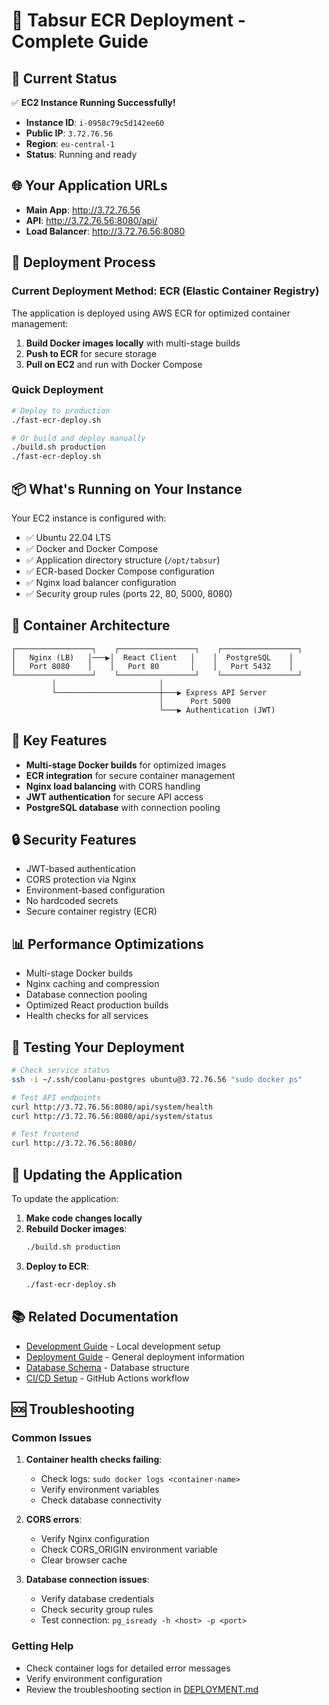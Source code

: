 # 🚀 Tabsur ECR Deployment - Complete Guide

## 🎯 Current Status
✅ **EC2 Instance Running Successfully!**
- **Instance ID**: `i-0958c79c5d142ee60`
- **Public IP**: `3.72.76.56`
- **Region**: `eu-central-1`
- **Status**: Running and ready

## 🌐 Your Application URLs
- **Main App**: http://3.72.76.56
- **API**: http://3.72.76.56:8080/api/
- **Load Balancer**: http://3.72.76.56:8080

## 🔧 Deployment Process

### Current Deployment Method: ECR (Elastic Container Registry)

The application is deployed using AWS ECR for optimized container management:

1. **Build Docker images locally** with multi-stage builds
2. **Push to ECR** for secure storage
3. **Pull on EC2** and run with Docker Compose

### Quick Deployment

```bash
# Deploy to production
./fast-ecr-deploy.sh

# Or build and deploy manually
./build.sh production
./fast-ecr-deploy.sh
```

## 📦 What's Running on Your Instance

Your EC2 instance is configured with:
- ✅ Ubuntu 22.04 LTS
- ✅ Docker and Docker Compose
- ✅ Application directory structure (`/opt/tabsur`)
- ✅ ECR-based Docker Compose configuration
- ✅ Nginx load balancer configuration
- ✅ Security group rules (ports 22, 80, 5000, 8080)

## 🐳 Container Architecture

```
┌─────────────────┐    ┌─────────────────┐    ┌─────────────────┐
│   Nginx (LB)   │───▶│  React Client   │    │  PostgreSQL    │
│   Port 8080    │    │   Port 80       │    │   Port 5432    │
└─────────────────┘    └─────────────────┘    └─────────────────┘
         │                       │
         └───────────────────────┼───▶ Express API Server
                                 │      Port 5000
                                 └───▶ Authentication (JWT)
```

## 🚀 Key Features

- **Multi-stage Docker builds** for optimized images
- **ECR integration** for secure container management
- **Nginx load balancing** with CORS handling
- **JWT authentication** for secure API access
- **PostgreSQL database** with connection pooling

## 🔒 Security Features

- JWT-based authentication
- CORS protection via Nginx
- Environment-based configuration
- No hardcoded secrets
- Secure container registry (ECR)

## 📊 Performance Optimizations

- Multi-stage Docker builds
- Nginx caching and compression
- Database connection pooling
- Optimized React production builds
- Health checks for all services

## 🧪 Testing Your Deployment

```bash
# Check service status
ssh -i ~/.ssh/coolanu-postgres ubuntu@3.72.76.56 "sudo docker ps"

# Test API endpoints
curl http://3.72.76.56:8080/api/system/health
curl http://3.72.76.56:8080/api/system/status

# Test frontend
curl http://3.72.76.56:8080/
```

## 🔄 Updating the Application

To update the application:

1. **Make code changes locally**
2. **Rebuild Docker images**:
   ```bash
   ./build.sh production
   ```
3. **Deploy to ECR**:
   ```bash
   ./fast-ecr-deploy.sh
   ```

## 📚 Related Documentation

- [Development Guide](DEVELOPMENT_GUIDE.md) - Local development setup
- [Deployment Guide](DEPLOYMENT.md) - General deployment information
- [Database Schema](DATABASE_SCHEMA.md) - Database structure
- [CI/CD Setup](CI_CD_SETUP.md) - GitHub Actions workflow

## 🆘 Troubleshooting

### Common Issues

1. **Container health checks failing**:
   - Check logs: `sudo docker logs <container-name>`
   - Verify environment variables
   - Check database connectivity

2. **CORS errors**:
   - Verify Nginx configuration
   - Check CORS_ORIGIN environment variable
   - Clear browser cache

3. **Database connection issues**:
   - Verify database credentials
   - Check security group rules
   - Test connection: `pg_isready -h <host> -p <port>`

### Getting Help

- Check container logs for detailed error messages
- Verify environment configuration
- Review the troubleshooting section in [DEPLOYMENT.md](DEPLOYMENT.md)
